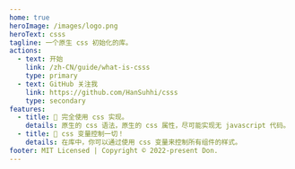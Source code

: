 ```yaml
---
home: true
heroImage: /images/logo.png
heroText: csss
tagline: 一个原生 css 初始化的库。
actions:
  - text: 开始
    link: /zh-CN/guide/what-is-csss
    type: primary
  - text: GitHub 关注我
    link: https://github.com/HanSuhhi/csss
    type: secondary
features:
  - title: 📃 完全使用 css 实现。
    details: 原生的 css 语法，原生的 css 属性，尽可能实现无 javascript 代码。
  - title: 🧪 css 变量控制一切！
    details: 在库中，你可以通过使用 css 变量来控制所有组件的样式。
footer: MIT Licensed | Copyright © 2022-present Don.
---
```

